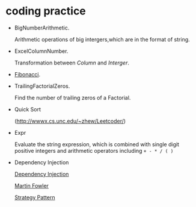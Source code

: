 coding practice
==========

* BigNumberArithmetic.

    Arithmetic operations of  big intergers,which are in the format of string.

* ExcelColumnNumber.

    Transformation between *Column* and *Interger*.

* [Fibonacci](http://en.wikipedia.org/wiki/Fibonacci_number).

* TrailingFactorialZeros.

    Find the number of trailing zeros of a Factorial.

* Quick Sort

	(http://wwwx.cs.unc.edu/~zhew/Leetcoder/)
	
* Expr

    Evaluate the string expression, which is combined with single digit positive integers and arithmetic operators including `+ - * / ( ) `


* Dependency Injection

    [Dependency Injection](https://en.wikipedia.org/wiki/Dependency_injection#cite_note-3)
    
    [Martin Fowler](http://www.martinfowler.com/articles/injection.html)
    
    [Strategy Pattern](https://en.wikipedia.org/wiki/Strategy_pattern)
